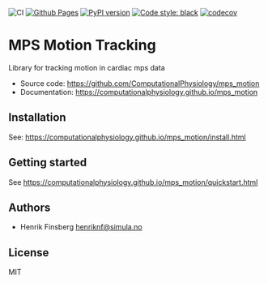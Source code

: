 ![CI](https://github.com/ComputationalPhysiology/mps_motion/workflows/CI/badge.svg)
[![Github Pages](https://github.com/ComputationalPhysiology/mps_motion/actions/workflows/build_docs.yml/badge.svg)](https://github.com/ComputationalPhysiology/mps_motion/actions/workflows/build_docs.yml)
[![PyPI version](https://badge.fury.io/py/mps-motion.svg)](https://badge.fury.io/py/mps-motion)
[![Code style: black](https://img.shields.io/badge/code%20style-black-000000.svg)](https://github.com/psf/black)
[![codecov](https://codecov.io/gh/ComputationalPhysiology/mps_motion/branch/main/graph/badge.svg?token=8DQFJGH4E7)](https://codecov.io/gh/ComputationalPhysiology/mps_motion)

# MPS Motion Tracking

Library for tracking motion in cardiac mps data


* Source code: https://github.com/ComputationalPhysiology/mps_motion
* Documentation: https://computationalphysiology.github.io/mps_motion


## Installation

See: https://computationalphysiology.github.io/mps_motion/install.html


## Getting started

See https://computationalphysiology.github.io/mps_motion/quickstart.html


## Authors

- Henrik Finsberg henriknf@simula.no

## License
MIT
